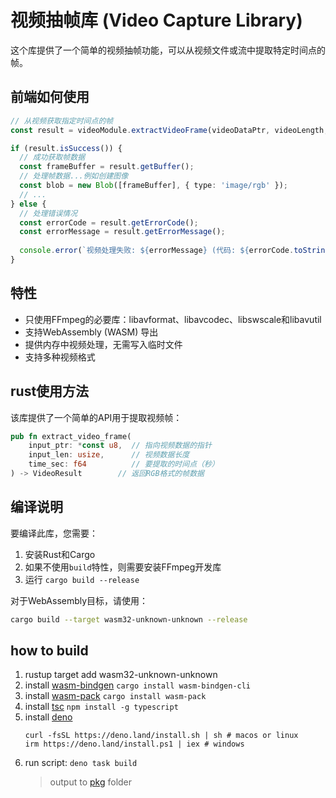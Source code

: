 # 视频抽帧库 (Video Capture Library)

这个库提供了一个简单的视频抽帧功能，可以从视频文件或流中提取特定时间点的帧。


## 前端如何使用

```ts
// 从视频获取指定时间点的帧
const result = videoModule.extractVideoFrame(videoDataPtr, videoLength, timeInSeconds);

if (result.isSuccess()) {
  // 成功获取帧数据
  const frameBuffer = result.getBuffer();
  // 处理帧数据...例如创建图像
  const blob = new Blob([frameBuffer], { type: 'image/rgb' });
  // ...
} else {
  // 处理错误情况
  const errorCode = result.getErrorCode();
  const errorMessage = result.getErrorMessage();
  
  console.error(`视频处理失败: ${errorMessage} (代码: ${errorCode.toString()})`);
}
```

## 特性

- 只使用FFmpeg的必要库：libavformat、libavcodec、libswscale和libavutil
- 支持WebAssembly (WASM) 导出
- 提供内存中视频处理，无需写入临时文件
- 支持多种视频格式


## rust使用方法

该库提供了一个简单的API用于提取视频帧：

```rust
pub fn extract_video_frame(
    input_ptr: *const u8,  // 指向视频数据的指针
    input_len: usize,      // 视频数据长度
    time_sec: f64          // 要提取的时间点（秒）
) -> VideoResult        // 返回RGB格式的帧数据
```

## 编译说明

要编译此库，您需要：

1. 安装Rust和Cargo
2. 如果不使用`build`特性，则需要安装FFmpeg开发库
3. 运行 `cargo build --release`

对于WebAssembly目标，请使用：

```bash
cargo build --target wasm32-unknown-unknown --release
```

## how to build

1. rustup target add wasm32-unknown-unknown
1. install [wasm-bindgen]() `cargo install wasm-bindgen-cli`
1. install [wasm-pack](https://rustwasm.github.io/wasm-pack/installer/)
   `cargo install wasm-pack`
1. install [tsc](http://npmjs.com/package/typescript) `npm install -g typescript`
1. install [deno](https://deno.com/)
   ```
   curl -fsSL https://deno.land/install.sh | sh # macos or linux
   irm https://deno.land/install.ps1 | iex # windows
   ```
1. run script: `deno task build`
   > output to [pkg](./pkg) folder